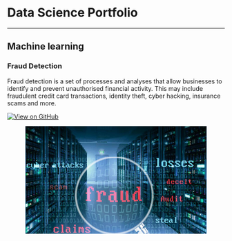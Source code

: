 
# Data Science Portfolio

---

## Machine learning

### Fraud Detection 

Fraud detection is a set of processes and analyses that allow businesses to identify and prevent unauthorised financial activity. This may include fraudulent credit card transactions, identity theft, cyber hacking, insurance scams and more.

[![View on GitHub](https://img.shields.io/badge/GitHub-View_on_GitHub-blue?logo=GitHub)](https://github.com/sunnyms/fraud_detection)

<center><img src="assets/img/projects/rsz_fraud_detection.jpg"/></center> 





